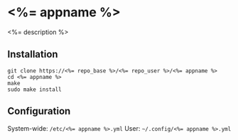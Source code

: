 <%= appname %>
=========

<%= description %>

## Installation

```
git clone https://<%= repo_base %>/<%= repo_user %>/<%= appname %>
cd <%= appname %>
make
sudo make install
```

## Configuration

System-wide: `/etc/<%= appname %>.yml`
User: `~/.config/<%= appname %>.yml`
